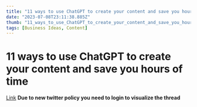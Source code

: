```yaml
---
title: "11 ways to use ChatGPT to create your content and save you hours of time"
date: "2023-07-08T23:11:38.885Z"
thumb: "11_ways_to_use_ChatGPT_to_create_your_content_and_save_you_hours_of_time.png"
tags: [Business Ideas, Content]
---
```


# 11 ways to use ChatGPT to create your content and save you hours of time

[Link](https://twitter.com/HBCoop_/status/1603814980700323854?ref_src=twsrc%5Etfw%7Ctwcamp%5Etweetembed%7Ctwterm%5E1603814980700323854%7Ctwgr%5Efe09203fee8571e1c05b7010db5e24b786053df4%7Ctwcon%5Es1_&ref_url=https%3A%2F%2Fleksidenation.notion.site%2Fleksidenation%2FThe-Ultimate-ChatGPT-Guide-b0b82bfe2b9f44a9a8e40b16e6d40092)
**Due to new twitter policy you need to login to visualize the thread**

